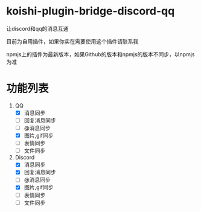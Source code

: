# koishi-plugin-bridge-discord-qq
让discord和qq的消息互通

目前为自用插件，如果你实在需要使用这个插件请联系我

npmjs上的插件为最新版本，如果Github的版本和npmjs的版本不同步，以npmjs为准

# 功能列表
1. QQ
    - [x] 消息同步
    - [ ] 回复消息同步
    - [ ] @消息同步
    - [x] 图片,gif同步
    - [ ] 表情同步
    - [ ] 文件同步
2. Discord
    - [x] 消息同步
    - [x] 回复消息同步
    - [ ] @消息同步
    - [x] 图片,gif同步
    - [ ] 表情同步
    - [ ] 文件同步
